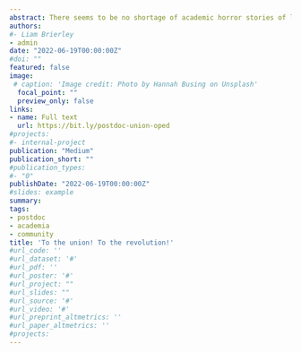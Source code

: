 ```yaml
---
abstract: There seems to be no shortage of academic horror stories of late (Sexual abuse, bullying, pensions, department redundancies. Combined with the mass-exodus and difficulties in filling positions  you’d be forgiven for thinking that academia was facing a reckoning or awakening. The choice is simple. Either we take these problems and use them to build a strong foundation for future change or we remain silent, complicit, and lose the best people from academia.
authors:
#- Liam Brierley
- admin
date: "2022-06-19T00:00:00Z"
#doi: ""
featured: false
image:
 # caption: 'Image credit: Photo by Hannah Busing on Unsplash'
  focal_point: ""
  preview_only: false
links:
- name: Full text
  url: https://bit.ly/postdoc-union-oped
#projects:
#- internal-project
publication: "Medium"
publication_short: ""
#publication_types:
#- "0"
publishDate: "2022-06-19T00:00:00Z"
#slides: example
summary: 
tags:
- postdoc
- academia
- community
title: 'To the union! To the revolution!'
#url_code: ''
#url_dataset: '#'
#url_pdf: ''
#url_poster: '#'
#url_project: ""
#url_slides: ""
#url_source: '#'
#url_video: '#'
#url_preprint_altmetrics: ''
#url_paper_altmetrics: ''
#projects:
---
```


